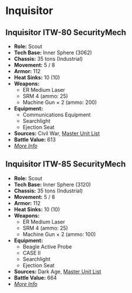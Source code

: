 # Inquisitor
## Inquisitor ITW-80 SecurityMech
- **Role:** Scout
- **Tech Base:** Inner Sphere (3062)
- **Chassis:** 35 tons (Industrial)
- **Movement:** 5 / 8
- **Armor:** 112
- **Heat Sinks:** 10 (10)
- **Weapons:**
  - ER Medium Laser
  - SRM 4 (ammo: 25)
  - Machine Gun × 2 (ammo: 200)
- **Equipment:**
  - Communications Equipment
  - Searchlight
  - Ejection Seat
- **Sources:** Civil War, [Master Unit List](http://masterunitlist.info/Unit/Details/4364/inquisitor-itw-80-securitymech)
- **Battle Value:** 613
- [*More Info*](inquisitor/inquisitor_itw-80_securitymech.md)

## Inquisitor ITW-85 SecurityMech
- **Role:** Scout
- **Tech Base:** Inner Sphere (3120)
- **Chassis:** 35 tons (Industrial)
- **Movement:** 5 / 8
- **Armor:** 112
- **Heat Sinks:** 10 (10)
- **Weapons:**
  - ER Medium Laser
  - SRM 4 (ammo: 25)
  - Machine Gun × 2 (ammo: 100)
- **Equipment:**
  - Beagle Active Probe
  - CASE II
  - Searchlight
  - Ejection Seat
- **Sources:** Dark Age, [Master Unit List](http://masterunitlist.info/Unit/Details/7825/inquisitor-itw-85-securitymech)
- **Battle Value:** 664
- [*More Info*](inquisitor/inquisitor_itw-85_securitymech.md)

